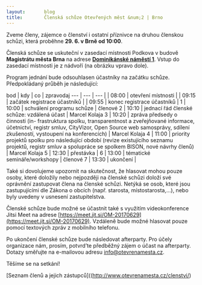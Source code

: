```yaml
---
layout:       blog
title:        Členská schůze Otevřených měst &num;2 | Brno
---
```

Zveme členy, zájemce o členství i ostatní příznivce na druhou členskou schůzi, která proběhne **29. 6. v Brně od 10:00**.

Členská schůze se uskutečnı́ v zasedacı́ mı́stnosti Podkova v budově **Magistrátu města Brna** na adrese **[Dominikánské náměstı́ 1](https://www.openstreetmap.org/?mlat=49.19381&mlon=16.60607#map=18/49.19381/16.60607)**. Vstup do zasedacı́ mı́stnosti je z nádvořı́ (na obrázku vpravo dole).

Program jednání bude odsouhlasen účastníky na začátku schůze. Předpokládaný průběh je následující:

bod | kdy | co | zpravodaj
--- | --- | --- |
 | 08:00 | otevření místnosti | 
 | 09:15 | začátek registrace účastníků | 
 | 09:55 | konec registrace účastníků | 
1 | 10:00 | schválení programu schůze | členové
2 | 10:10 | jednacı́ řád členské schůze: vzdálená účast | Marcel Kolaja
3 | 10:20 | zpráva předsedy o činnosti (in- frastruktura spolku, transparentnost a zveřejňované informace, účetnictvı́, registr smluv, CityVizor, Open Source web samosprávy, sdı́lenı́ zkušenostı́, vystoupenı́ na konferencı́ch) | Marcel Kolaja
4 | 11:00 | priority projektů spolku pro následujı́cı́ obdobı́ (revize existujı́cı́ho seznamu projektů, registr smluv a spolupráce se spolkem BISON, nové návrhy členů) | Marcel Kolaja
5 | 12:30 | přestávka | 
6 | 13:00 | tématické semináře/workshopy | členové
7 | 13:30 | ukončení | 

Také si dovolujeme upozornit na skutečnost, že hlasovat mohou pouze osoby, které doložily nebo nejpozději na členské schůzi doložı́ své oprávněnı́ zastupovat člena na členské schůzi. Netýká se osob, které jsou zastupujı́cı́mi dle Zákona o obcı́ch (např. starosta, mı́stostarosta,...), nebo byly uvedeny v usnesenı́ zastupitelstva.

Členské schůze bude možné se účastnit také s využitı́m videokonference Jitsi Meet na adrese [https://meet.jit.si/OM-20170629](https://meet.jit.si/OM-20170629). Vzdáleně bude možné hlasovat pouze pomocı́ textových zpráv z mobilnı́ho telefonu.

Po ukončenı́ členské schůze bude následovat afterparty. Pro účely organizace nám, prosı́m, potvrd’te předběžný zájem o účast na afterparty. Dotazy směřujte na e-mailovou adresu  [info@otevrenamesta.cz](mailto:info@otevrenamesta.cz).

Těšíme se na setkání!



[Seznam členů a jejich zástupců]((http://www.otevrenamesta.cz/clenstvi/) 